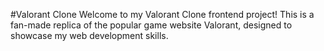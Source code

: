 #Valorant Clone
Welcome to my Valorant Clone frontend project! This is a fan-made replica of the popular game website Valorant, designed to showcase my web development skills.
